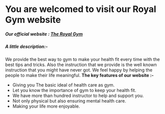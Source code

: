 # You are welcomed to visit our Royal Gym website

##### Our official website : [The Royal Gym](https://mastering-gym.web.app/)

##### A little description:-

We provide the best way to gym to make your health fit every time with the best tips and tricks. Also the instruction that we provide is the well known instruction that you might have never got. We feel happy by helping the people to make their life meaningful.
**The key features of our website :-**

- Giving you The basic ideal of health care as gym.
- Let you know the importance of gym to keep your health fit.
- We have more than hundred instructor to help and support you.
- Not only physical but also ensuring mental health care.
- Making your life more enjoyable.
